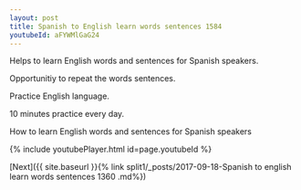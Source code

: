 ```yaml
---
layout: post
title: Spanish to English learn words sentences 1584 
youtubeId: aFYWMlGaG24
---
```

 
 
Helps to learn English words and sentences for Spanish speakers.

Opportunitiy to repeat the words sentences. 

Practice English language. 
 
10 minutes practice every day. 
 
How to learn English words and sentences for Spanish speakers 
 
{% include youtubePlayer.html id=page.youtubeId %}
 
 
[Next]({{ site.baseurl }}{% link  split1/_posts/2017-09-18-Spanish to english learn words sentences 1360 .md%})
 
